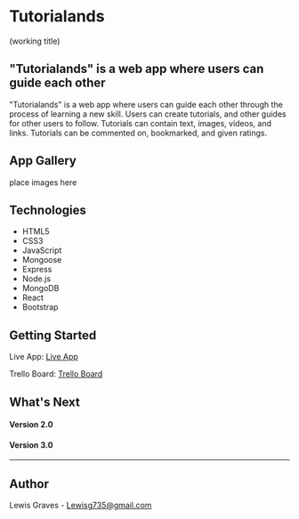 # Tutorialands
(working title)


## "Tutorialands" is a web app where users can guide each other

"Tutorialands" is a web app where users can guide each other through the process of learning a new skill. Users can create tutorials,
and other guides for other users to follow. Tutorials can contain text, images, videos, and links. Tutorials can be commented on, bookmarked, and given ratings.


## App Gallery

place images here


## Technologies

* HTML5
* CSS3
* JavaScript
* Mongoose
* Express
* Node.js
* MongoDB
* React
* Bootstrap


## Getting Started

Live App: [Live App]()

Trello Board: [Trello Board](https://trello.com/b/cn7mc7jn/p4)


## What's Next

#### Version 2.0

#### Version 3.0

---

## Author

Lewis Graves - Lewisg735@gmail.com